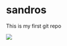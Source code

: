 # sandros
This is my first git repo

<img src="https://www.aldi.us/fileadmin/_processed_/6/4/csm_Plums_D_046bfbf34f.jpg">
